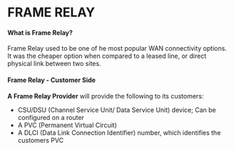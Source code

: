 # FRAME RELAY

#### What is Frame Relay?

Frame Relay used to be one of he most popular WAN connectivity options. It was the cheaper option when compared to a leased line, or direct physical link between two sites.

#### Frame Relay - Customer Side

**A Frame Relay Provider** will provide the following to its customers:

- CSU/DSU (Channel Service Unit/ Data Service Unit) device; Can be configured on a router
- A PVC (Permanent Virtual Circuit)
- A DLCI (Data Link Connection Identifier) number, which identifies the customers PVC